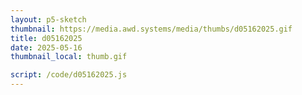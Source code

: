 ```yaml
---
layout: p5-sketch
thumbnail: https://media.awd.systems/media/thumbs/d05162025.gif
title: d05162025
date: 2025-05-16
thumbnail_local: thumb.gif

script: /code/d05162025.js
---
```

